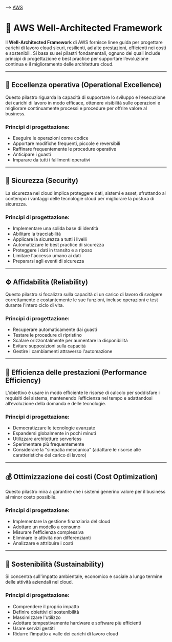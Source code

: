 --> [AWS](00-Intro/AWS.md)
# 🧱 AWS Well-Architected Framework

Il **Well-Architected Framework** di AWS fornisce linee guida per progettare carichi di lavoro cloud sicuri, resilienti, ad alte prestazioni, efficienti nei costi e sostenibili. Si basa su sei pilastri fondamentali, ognuno dei quali include principi di progettazione e best practice per supportare l’evoluzione continua e il miglioramento delle architetture cloud.

---

## 🔧 Eccellenza operativa (Operational Excellence)

Questo pilastro riguarda la capacità di supportare lo sviluppo e l’esecuzione dei carichi di lavoro in modo efficace, ottenere visibilità sulle operazioni e migliorare continuamente processi e procedure per offrire valore al business.

### Principi di progettazione:
- Eseguire le operazioni come codice  
- Apportare modifiche frequenti, piccole e reversibili  
- Raffinare frequentemente le procedure operative  
- Anticipare i guasti  
- Imparare da tutti i fallimenti operativi  

---

## 🔐 Sicurezza (Security)

La sicurezza nel cloud implica proteggere dati, sistemi e asset, sfruttando al contempo i vantaggi delle tecnologie cloud per migliorare la postura di sicurezza.

### Principi di progettazione:
- Implementare una solida base di identità  
- Abilitare la tracciabilità  
- Applicare la sicurezza a tutti i livelli  
- Automatizzare le best practice di sicurezza  
- Proteggere i dati in transito e a riposo  
- Limitare l'accesso umano ai dati  
- Prepararsi agli eventi di sicurezza  

---

## ⚙️ Affidabilità (Reliability)

Questo pilastro si focalizza sulla capacità di un carico di lavoro di svolgere correttamente e costantemente le sue funzioni, incluse operazioni e test durante l'intero ciclo di vita.

### Principi di progettazione:
- Recuperare automaticamente dai guasti  
- Testare le procedure di ripristino  
- Scalare orizzontalmente per aumentare la disponibilità  
- Evitare supposizioni sulla capacità  
- Gestire i cambiamenti attraverso l'automazione  

---

## 🚀 Efficienza delle prestazioni (Performance Efficiency)

L’obiettivo è usare in modo efficiente le risorse di calcolo per soddisfare i requisiti del sistema, mantenendo l’efficienza nel tempo e adattandosi all’evoluzione della domanda e delle tecnologie.

### Principi di progettazione:
- Democratizzare le tecnologie avanzate  
- Espandersi globalmente in pochi minuti  
- Utilizzare architetture serverless  
- Sperimentare più frequentemente  
- Considerare la "simpatia meccanica" (adattare le risorse alle caratteristiche del carico di lavoro)  

---

## 💰 Ottimizzazione dei costi (Cost Optimization)

Questo pilastro mira a garantire che i sistemi generino valore per il business al minor costo possibile.

### Principi di progettazione:
- Implementare la gestione finanziaria del cloud  
- Adottare un modello a consumo  
- Misurare l'efficienza complessiva  
- Eliminare le attività non differenzianti  
- Analizzare e attribuire i costi  

---

## 🌱 Sostenibilità (Sustainability)

Si concentra sull'impatto ambientale, economico e sociale a lungo termine delle attività aziendali nel cloud.

### Principi di progettazione:
- Comprendere il proprio impatto  
- Definire obiettivi di sostenibilità  
- Massimizzare l'utilizzo  
- Adottare tempestivamente hardware e software più efficienti  
- Usare servizi gestiti  
- Ridurre l’impatto a valle dei carichi di lavoro cloud  


